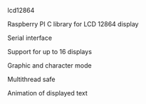 lcd12864

Raspberry PI C library for LCD 12864 display

Serial interface 

Support for up to 16 displays 

Graphic and character mode 

Multithread safe

Animation of displayed text

